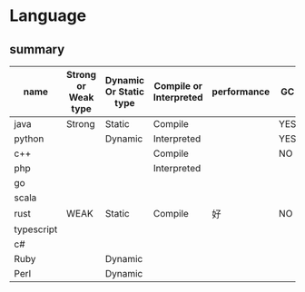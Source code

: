 # Language

## summary
|name      |Strong or Weak type|Dynamic Or Static type|Compile or Interpreted |performance| GC |
|----------|----------- |----------|-----------|--------|-----------------|
|java|        Strong|Static       |Compile|  |YES|
|python|            |   Dynamic          |Interpreted| |   YES|
|c++|              |              |Compile|    |NO|
|php|              |              |Interpreted||||
|go|               |
|scala|            |
|rust|     WEAK        |Static  | Compile|好 |NO|
|typescript|       |
|c#|               |
|Ruby| |Dynamic|
|Perl|  |Dynamic